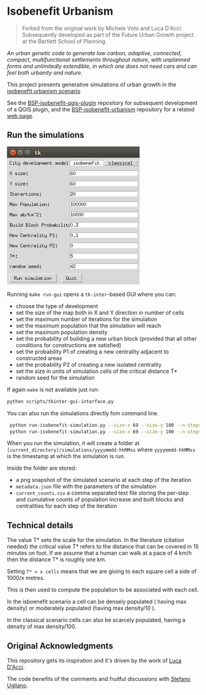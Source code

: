 # Isobenefit Urbanism

> Forked from the original work by Michele Voto and Luca D'Acci. Subsequently developed as part of the Future Urban Growth project at the Bartlett School of Planning.

_An urban genetic code to generate low carbon, adaptive, connected, compact, multifunctional settlements throughout nature, with unplanned forms and unlimitedly extendible, in which one does not need cars and can feel both urbanity and nature._

This project presents generative simulations of urban growth in the [isobenefit urbanism scenario](https://lucadacci.wixsite.com/dacci/isobenefit-urbanism-morphogenesis)

See the [BSP-isobenefit-qgis-plugin](https://github.com/UCL/BSP-isobenefit-qgis-plugin) repository for subsequent development of a QGIS plugin, and the [BSP-isobenefit-urbanism](https://github.com/UCL/BSP-isobenefit-urbanism) repository for a related [web page](https://github-pages.ucl.ac.uk/BSP-isobenefit-urbanism).

## Run the simulations

![GUI interface](gui-interface-example.png?raw=true)

Running `make run-gui` opens a `tk-inter`-based GUI
where you can:

- choose the type of development
- set the size of the map both in X and Y direction in number of cells
- set the maximum number of iterations for the simulation
- set the maximum population that the simulation will reach
- set the maximum population density
- set the probability of building a new urban block (provided that all other conditions for constructions are satisfied)
- set the probability P1 of creating a new centrality adjacent to constructed areas
- set the probability P2 of creating a new isolated centrality
- set the size in units of simulation cells of the critical distance T\*
- random seed for the simulation

If again `make` is not available just run:

```bash
python scripts/tkinter-gui-interface.py
```

You can also run the simulations directly fom command line.

```bash
 python run-isobenefit-simulation.py --size-x 69 --size-y 100 --n-steps 20 --initialization-mode image --input-filepath initial_config_1.png
 python run-isobenefit-simulation.py --size-x 69 --size-y 100 --n-steps 20 --initialization-mode list --build-probability 0.3 --neighboring-centrality-probability 0.01 --isolated-centrality-probability 0.05

```

When you run the simulation, it will create a folder at `[current_directory]/simulations/yyyymmdd-hhMMss`
where `yyyymmdd-hhMMss` is the timestamp at which the simulation is run.

Inside the folder are stored:

- a png snapshot of the simulated scenario at each step of the iteration
- `metadata.json` file with the parameters of the simulation
- `current_counts.csv` a comma separated text file storing the per-step and cumulative counts of population increase and built blocks and centralities for each step of the iteration

## Technical details

The value T* sets the scale for the simulation.
In the literature (citation needed) the critical value T* refers to the distance that can be covered in 15 minutes on foot.
If we assume that a human can walk at a pace of 4 km/h then the distance T\* is roughly one km.

Setting `T* = x cells` means that we are giving to each square cell a side of 1000/x metres.

This is then used to compute the population to be associated with each cell.

In the isboenefit scenario a cell can be densely populated ( having max density)
or moderately populated (having max density/10 ).

In the classical scenario cells can also be scarcely populated, having a density of max density/100.

## Original Acknowledgments

This repository gets its inspiration and it's driven by the work of [Luca D'Acci](https://sites.google.com/view/lucadacci).

The code benefits of the comments and fruitful discussions with [Stefano Ugliano](https://about.me/stefanougliano).
